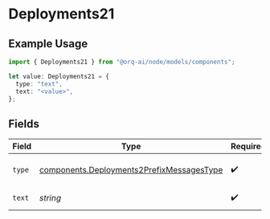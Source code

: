 # Deployments21

## Example Usage

```typescript
import { Deployments21 } from "@orq-ai/node/models/components";

let value: Deployments21 = {
  type: "text",
  text: "<value>",
};
```

## Fields

| Field                                                                                                  | Type                                                                                                   | Required                                                                                               | Description                                                                                            |
| ------------------------------------------------------------------------------------------------------ | ------------------------------------------------------------------------------------------------------ | ------------------------------------------------------------------------------------------------------ | ------------------------------------------------------------------------------------------------------ |
| `type`                                                                                                 | [components.Deployments2PrefixMessagesType](../../models/components/deployments2prefixmessagestype.md) | :heavy_check_mark:                                                                                     | The type of the content part.                                                                          |
| `text`                                                                                                 | *string*                                                                                               | :heavy_check_mark:                                                                                     | The text content.                                                                                      |